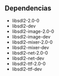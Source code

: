 ## Dependencias

* libsdl2-2.0-0
* libsdl2-dev
* libsdl2-image-2.0-0
* libsdl2-image-dev
* libsdl2-mixer-2.0-0
* libsdl2-mixer-dev
* libsdl2-net-2.0-0
* libsdl2-net-dev
* libsdl2-ttf-2.0-0
* libsdl2-ttf-dev